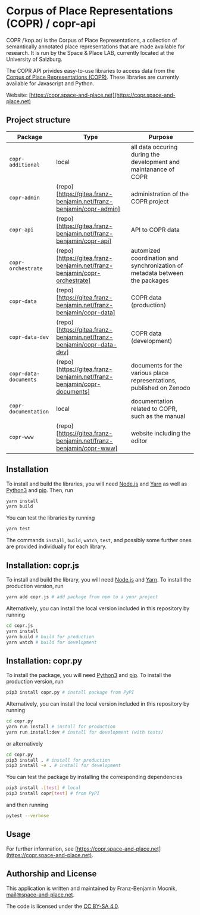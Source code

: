 # Corpus of Place Representations (COPR) / copr-api

COPR /ˈkɒp.ər/ is the Corpus of Place Representations, a collection of semantically annotated place representations that are made available for research. It is run by the Space &amp; Place LAB, currently located at the University of Salzburg.

The COPR API privides easy-to-use libraries to access data from the [Corpus of Place Representations (COPR)](https://copr.space-and-place.net).  These libraries are currently available for Javascript and Python.

Website: [https://copr.space-and-place.net](https://copr.space-and-place.net)

## Project structure

| Package               | Type                                                                     | Purpose                                                                     |
| --------------------- | ------------------------------------------------------------------------ | --------------------------------------------------------------------------- |
| `copr-additional`     | local                                                                    | all data occuring during the development and maintanance of COPR            |
| `copr-admin`          | (repo)[https://gitea.franz-benjamin.net/franz-benjamin/copr-admin]       | administration of the COPR project                                          |
| `copr-api`            | (repo)[https://gitea.franz-benjamin.net/franz-benjamin/copr-api]         | API to COPR data                                                            |
| `copr-orchestrate`    | (repo)[https://gitea.franz-benjamin.net/franz-benjamin/copr-orchestrate] | automized coordination and synchronization of metadata between the packages |
| `copr-data`           | (repo)[https://gitea.franz-benjamin.net/franz-benjamin/copr-data]        | COPR data (production)                                                      |
| `copr-data-dev`       | (repo)[https://gitea.franz-benjamin.net/franz-benjamin/copr-data-dev]    | COPR data (development)                                                     |
| `copr-data-documents` | (repo)[https://gitea.franz-benjamin.net/franz-benjamin/copr-documents]   | documents for the various place representations, published on Zenodo        |
| `copr-documentation`  | local                                                                    | documentation related to COPR, such as the manual                           |
| `copr-www`            | (repo)[https://gitea.franz-benjamin.net/franz-benjamin/copr-www]         | website including the editor                                                |

## Installation

To install and build the libraries, you will need [Node.js](https://nodejs.org) and [Yarn](https://yarnpkg.com) as well as [Python3](https://www.python.org) and [pip](https://pip.pypa.io).  Then, run
```bash
yarn install
yarn build
```

You can test the libraries by running
```bash
yarn test
```

The commands `install`, `build`, `watch`, `test`, and possibly some further ones are provided individually for each library.

## Installation: copr.js

To install and build the library, you will need [Node.js](https://nodejs.org) and [Yarn](https://yarnpkg.com).  To install the production version, run
```bash
yarn add copr.js # add package from npm to a your project
```

Alternatively, you can install the local version included in this repository by running
```bash
cd copr.js
yarn install
yarn build # build for production
yarn watch # build for development
```

## Installation: copr.py

To install the package, you will need [Python3](https://www.python.org) and [pip](https://pip.pypa.io).  To install the production version, run
```bash
pip3 install copr.py # install package from PyPI
```

Alternatively, you can install the local version included in this repository by running
```bash
cd copr.py
yarn run install # install for production
yarn run install:dev # install for development (with tests)
```
or alternatively
```bash
cd copr.py
pip3 install . # install for production
pip3 install -e . # install for development
```

You can test the package by installing the corresponding dependencies
```bash
pip3 install .[test] # local
pip3 install copr[test] # from PyPI
```
and then running
```bash
pytest --verbose
```

## Usage

For further information, see [https://copr.space-and-place.net](https://copr.space-and-place.net).

## Authorship and License

This application is written and maintained by Franz-Benjamin Mocnik, <mail@space-and-place.net>.

The code is licensed under the [CC BY-SA 4.0](https://creativecommons.org/licenses/by-sa/4.0/).
